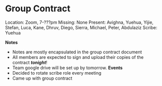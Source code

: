 # Group Contract
Location: Zoom, 7-???pm
Missing: None
Present: Avighna, Yuehua, Yijie, Stefan, Luca, Kane, Dhruv, Diego, Sierra, Michael, Peter, Abdulaziz
Scribe: Yuehua

**Notes**
- Notes are mostly encapsulated in the group contract document
- All members are expected to sign and upload their copies of the contract ***tonight***!
- Team google drive will be set up by tomorrow.
**Events**
- Decided to rotate scribe role every meeting
- Came up with group contract
